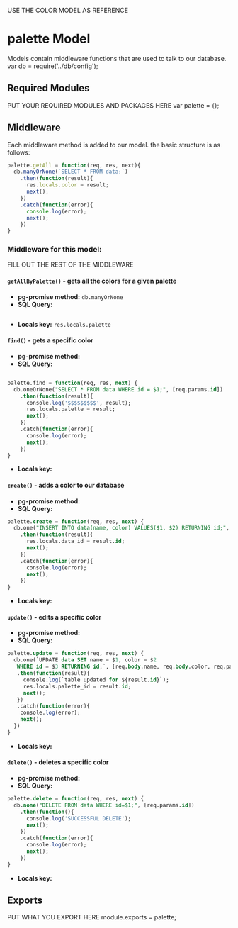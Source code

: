 USE THE COLOR MODEL AS REFERENCE
# palette Model
Models contain middleware functions that are used to talk to our database. 
var db = require('../db/config');
## Required Modules 
PUT YOUR REQUIRED MODULES AND PACKAGES HERE
var palette = {};
## Middleware
Each middleware method is added to our model. the basic structure is as follows:

```js
palette.getAll = function(req, res, next){
  db.manyOrNone(`SELECT * FROM data;`)
    .then(function(result){
      res.locals.color = result;
      next();
    })
    .catch(function(error){
      console.log(error);
      next();
    })
}
```

### Middleware for this model:

FILL OUT THE REST OF THE MIDDLEWARE

#### `getAllByPalette()` - gets all the colors for a given palette 
- **pg-promise method:** `db.manyOrNone`
- **SQL Query:**
```sql 

```
- **Locals key:** `res.locals.palette`
#### `find()` - gets a specific color
- **pg-promise method:** 
- **SQL Query:**
```sql 

palette.find = function(req, res, next) {
  db.oneOrNone("SELECT * FROM data WHERE id = $1;", [req.params.id])
    .then(function(result){
      console.log('$$$$$$$$$', result);
      res.locals.palette = result;
      next();
    })
    .catch(function(error){
      console.log(error);
      next();
    })
}

```
- **Locals key:**  
#### `create()` - adds a color to our database
- **pg-promise method:** 
- **SQL Query:**
```sql 
palette.create = function(req, res, next) {
  db.one("INSERT INTO data(name, color) VALUES($1, $2) RETURNING id;", [req.body.name, req.body.color])
    .then(function(result){
      res.locals.data_id = result.id;
      next();
    })
    .catch(function(error){
      console.log(error);
      next();
    })
}
```

- **Locals key:**  
#### `update()` - edits a specific color
- **pg-promise method:** 
- **SQL Query:**
```sql 
palette.update = function(req, res, next) {
  db.one(`UPDATE data SET name = $1, color = $2
   WHERE id = $3 RETURNING id;`, [req.body.name, req.body.color, req.params.id])
   .then(function(result){
     console.log(`table updated for ${result.id}`);
     res.locals.palette_id = result.id;
     next();
   })
   .catch(function(error){
    console.log(error);
    next();
  })
}
```
- **Locals key:** 
#### `delete()` - deletes a specific color
- **pg-promise method:** 
- **SQL Query:**
```sql 
palette.delete = function(req, res, next) {
  db.none("DELETE FROM data WHERE id=$1;", [req.params.id])
    .then(function(){
      console.log('SUCCESSFUL DELETE');
      next();
    })
    .catch(function(error){
      console.log(error);
      next();
    })
}
```
- **Locals key:**  

## Exports
PUT WHAT YOU EXPORT HERE
module.exports = palette;